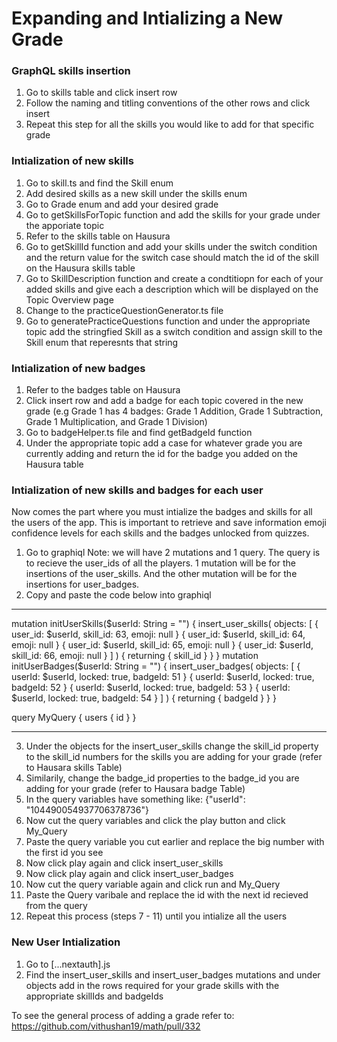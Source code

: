 # Expanding and Intializing a New Grade

### GraphQL skills insertion

1. Go to skills table and click insert row
2. Follow the naming and titling conventions of the other rows and click insert
3. Repeat this step for all the skills you would like to add for that specific grade

### Intialization of new skills

1. Go to skill.ts and find the Skill enum
2. Add desired skills as a new skill under the skills enum
3. Go to Grade enum and add your desired grade
4. Go to getSkillsForTopic function and add the skills for your grade under the apporiate topic
5. Refer to the skills table on Hausura
6. Go to getSkillId function and add your skills under the switch condition and the return value for the switch case should match the id of the skill on the Hausura skills table
7. Go to SkillDescription function and create a condtitiopn for each of your added skills and give each a description which will be displayed on the Topic Overview page
8. Change to the practiceQuestionGenerator.ts file
9. Go to generatePracticeQuestions function and under the appropriate topic add the stringfied Skill as a switch condition and assign skill to the Skill enum that reperesnts that string

### Intialization of new badges

1. Refer to the badges table on Hausura
2. Click insert row and add a badge for each topic covered in the new grade (e.g Grade 1 has 4 badges: Grade 1 Addition, Grade 1 Subtraction, Grade 1 Multiplication, and Grade 1 Division)
3. Go to badgeHelper.ts file and find getBadgeId function
4. Under the appropriate topic add a case for whatever grade you are currently adding and return the id for the badge you added on the Hausura table

### Intialization of new skills and badges for each user

Now comes the part where you must intialize the badges and skills for all the users of the app. This is important to retrieve and save information emoji confidence levels for each skills and the badges unlocked from quizzes.

1. Go to graphiql
   Note: we will have 2 mutations and 1 query. The query is to recieve the user_ids of all the players. 1 mutation will be for the insertions of the user_skills. And the other mutation will be for the insertions for user_badges.
2. Copy and paste the code below into graphiql

---

mutation initUserSkills($userId: String = "") {
  insert_user_skills(
    objects: [
      { user_id: $userId, skill_id: 63, emoji: null }
      { user_id: $userId, skill_id: 64, emoji: null }
      { user_id: $userId, skill_id: 65, emoji: null }
      { user_id: $userId,  skill_id: 66, emoji: null }    
    ]
  ) {
    returning {
      skill_id
    }
  }
}
mutation initUserBadges($userId: String = "") {
insert_user_badges(
objects: [
{ userId: $userId, locked: true, badgeId: 51 }
{ userId: $userId, locked: true, badgeId: 52 }
{ userId: $userId, locked: true, badgeId: 53 }
{ userId: $userId, locked: true, badgeId: 54 }
]
) {
returning {
badgeId
}
}
}

query MyQuery {
users {
id
}
}

---

3. Under the objects for the insert_user_skills change the skill_id property to the skill_id numbers for the skills you are adding for your grade (refer to Hausara skills Table)
4. Similarily, change the badge_id properties to the badge_id you are adding for your grade (refer to Hausara badge Table)
5. In the query variables have something like: {"userId": "104490054937706378736"}
6. Now cut the query variables and click the play button and click My_Query
7. Paste the query variable you cut earlier and replace the big number with the first id you see
8. Now click play again and click insert_user_skills
9. Now click play again and click insert_user_badges
10. Now cut the query variable again and click run and My_Query
11. Paste the Query varibale and replace the id with the next id recieved from the query
12. Repeat this process (steps 7 - 11) until you intialize all the users

### New User Intialization

1. Go to [...nextauth].js
2. Find the insert_user_skills and insert_user_badges mutations and under objects add in the rows required for your grade skills with the appropriate skillIds and badgeIds

To see the general process of adding a grade refer to: https://github.com/vithushan19/math/pull/332

